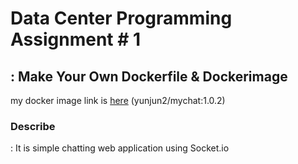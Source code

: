 # Data Center Programming Assignment # 1

## : Make Your Own Dockerfile & Dockerimage

my docker image link is [here](https://hub.docker.com/r/yunjun2/mychat) (yunjun2/mychat:1.0.2)

### Describe

: It is simple chatting web application using Socket.io

